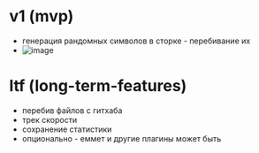 # v1 (mvp)
- генерация рандомных символов в сторке - перебивание их
- ![image](https://github.com/user-attachments/assets/549888c4-f105-4434-84ef-2059be6fdc6b)
# ltf (long-term-features)
- перебив файлов с гитхаба
- трек скорости
- сохранение статистики
- опционально - еммет и другие плагины может быть
